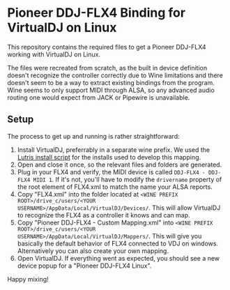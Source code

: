 # Pioneer DDJ-FLX4 Binding for VirtualDJ on Linux
This repository contains the required files to get a Pioneer DDJ-FLX4 working with VirtualDJ on Linux.

The files were recreated from scratch, as the built in device definition doesn't recognize the controller correctly due to Wine limitations and there doesn't seem to be a way to extract existing bindings from the program.
Wine seems to only support MIDI through ALSA, so any advanced audio routing one would expect from JACK or Pipewire is unavailable.

## Setup
The process to get up and running is rather straightforward:

1. Install VirtualDJ, preferrably in a separate wine prefix. We used the [Lutris install script](https://lutris.net/games/virtual-dj/) for the installs used to develop this mapping.
2. Open and close it once, so the relevant files and folders are generated.
3. Plug in your FLX4 and verify, the MIDI device is called `DDJ-FLX4 - DDJ-FLX4 MIDI 1`. If it's not, you'll have to modify the `drivername` property of the root element of FLX4.xml to match the name your ALSA reports.
4. Copy "FLX4.xml" into the folder located at `<WINE PREFIX ROOT>/drive_c/users/<YOUR USERNAME>/AppData/Local/VirtualDJ/Devices/`. This will allow VirtualDJ to recognize the FLX4 as a controller it knows and can map.
5. Copy "Pioneer DDJ-FLX4 - Custom Mapping.xml" into `<WINE PREFIX ROOT>/drive_c/users/<YOUR USERNAME>/AppData/Local/VirtualDJ/Mappers/`. This will give you basically the default behavior of FLX4 connected to VDJ on windows. Alternatively you can also create your own mapping.
6. Open VirtualDJ. If everything went as expected, you should see a new device popup for a "Pioneer DDJ-FLX4 Linux".

Happy mixing!